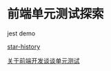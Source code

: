 # 前端单元测试探索
jest demo

[star-history](https://star-history.t9t.io/#jasmine/jasmine&facebook/jest&mochajs/mocha&karma-runner/karma)

[关于前端开发谈谈单元测试](https://segmentfault.com/a/1190000000317146)